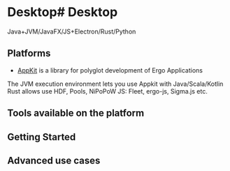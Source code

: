 # Desktop# Desktop

Java+JVM/JavaFX/JS+Electron/Rust/Python

## Platforms 

- [AppKit](appkit.md) is a library for polyglot development of Ergo Applications 

The JVM execution environment lets you use Appkit with Java/Scala/Kotlin
Rust allows use HDF, Pools, NiPoPoW
JS: Fleet, ergo-js, Sigma.js etc.

## Tools available on the platform 





## Getting Started


## Advanced use cases